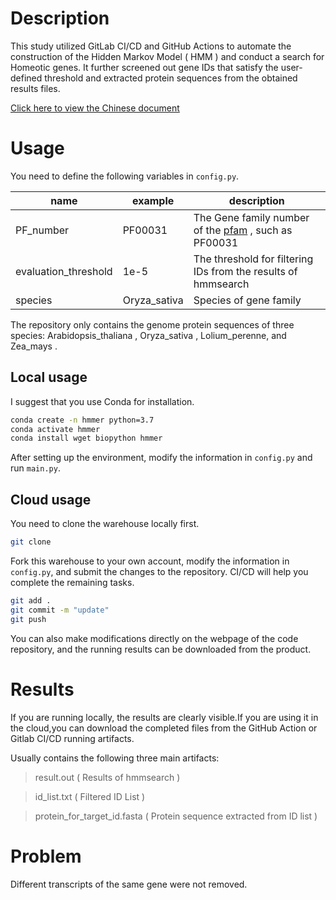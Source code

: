 # Description

This study utilized GitLab CI/CD and GitHub Actions to automate the construction of the Hidden Markov Model ( HMM ) and conduct a search for Homeotic genes. It further screened out gene IDs that satisfy the user-defined threshold and extracted protein sequences from the obtained results files.

[Click here to view the Chinese document](https://www.hieroglyphs.top/posts/e745dc74/)

# Usage

You need to define the following variables in `config.py`.

| name | example | description |
| -- | -- | -- |
| PF_number | PF00031 | The Gene family number of the [pfam](http://pfam-legacy.xfam.org/) , such as PF00031 |
| evaluation_threshold | 1e-5 | The threshold for filtering IDs from the results of hmmsearch |
| species | Oryza_sativa | Species of gene family |

The repository only contains the genome protein sequences of three species: Arabidopsis_thaliana , Oryza_sativa , Lolium_perenne, and Zea_mays .

## Local usage

I suggest that you use Conda for installation.

```bash
conda create -n hmmer python=3.7
conda activate hmmer
conda install wget biopython hmmer
```

After setting up the environment, modify the information in `config.py` and run `main.py`.

## Cloud usage

You need to clone the warehouse locally first.

```bash
git clone 
```

Fork this warehouse to your own account, modify the information in `config.py`, and submit the changes to the repository. CI/CD will help you complete the remaining tasks.

```bash
git add .
git commit -m "update"
git push
```

You can also make modifications directly on the webpage of the code repository, and the running results can be downloaded from the product.

# Results

If you are running locally, the results are clearly visible.If you are using it in the cloud,you can download the completed files from the GitHub Action or Gitlab CI/CD running artifacts.

Usually contains the following three main artifacts:

> result.out ( Results of hmmsearch )

> id_list.txt ( Filtered ID List )

> protein_for_target_id.fasta ( Protein sequence extracted from ID list )

# Problem

Different transcripts of the same gene were not removed.
